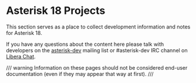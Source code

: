 # Asterisk 18 Projects

This section serves as a place to collect development information and
notes for Asterisk 18.

If you have any questions about the content here please talk with
developers on the [asterisk-dev](https://groups.io/g/asterisk-dev)
mailing list or #asterisk-dev IRC channel on [Libera
Chat](https://libera.chat/).

/// warning
Information on these pages should not be considered end-user
documentation (even if they may appear that way at first).
///
